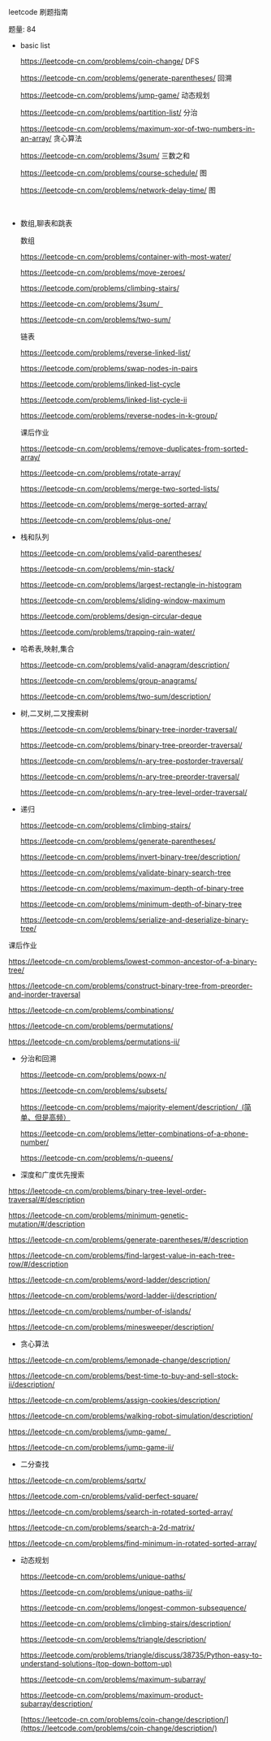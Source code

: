 leetcode 刷题指南   



题量: 84

* basic list

  https://leetcode-cn.com/problems/coin-change/ DFS

  https://leetcode-cn.com/problems/generate-parentheses/ 回溯

  https://leetcode-cn.com/problems/jump-game/ 动态规划

   https://leetcode-cn.com/problems/partition-list/   分治

  https://leetcode-cn.com/problems/maximum-xor-of-two-numbers-in-an-array/ 贪心算法

  https://leetcode-cn.com/problems/3sum/ 三数之和

  https://leetcode-cn.com/problems/course-schedule/ 图

  https://leetcode-cn.com/problems/network-delay-time/ 图

  ​                           

* 数组,聊表和跳表

  数组

  https://leetcode-cn.com/problems/container-with-most-water/

  https://leetcode-cn.com/problems/move-zeroes/

  https://leetcode.com/problems/climbing-stairs/

  https://leetcode-cn.com/problems/3sum/ 

  https://leetcode-cn.com/problems/two-sum/

  链表

  https://leetcode.com/problems/reverse-linked-list/

  https://leetcode.com/problems/swap-nodes-in-pairs

  https://leetcode.com/problems/linked-list-cycle

  https://leetcode.com/problems/linked-list-cycle-ii

  https://leetcode.com/problems/reverse-nodes-in-k-group/

  课后作业

  https://leetcode-cn.com/problems/remove-duplicates-from-sorted-array/

  https://leetcode-cn.com/problems/rotate-array/

  https://leetcode-cn.com/problems/merge-two-sorted-lists/

  https://leetcode-cn.com/problems/merge-sorted-array/

  https://leetcode-cn.com/problems/plus-one/





* 栈和队列

  https://leetcode-cn.com/problems/valid-parentheses/

  https://leetcode-cn.com/problems/min-stack/

  https://leetcode-cn.com/problems/largest-rectangle-in-histogram

  https://leetcode-cn.com/problems/sliding-window-maximum

  https://leetcode.com/problems/design-circular-deque

  https://leetcode.com/problems/trapping-rain-water/



* 哈希表,映射,集合

  https://leetcode-cn.com/problems/valid-anagram/description/

  https://leetcode-cn.com/problems/group-anagrams/

  https://leetcode-cn.com/problems/two-sum/description/



* 树,二叉树,二叉搜索树

  https://leetcode-cn.com/problems/binary-tree-inorder-traversal/

  https://leetcode-cn.com/problems/binary-tree-preorder-traversal/

  https://leetcode-cn.com/problems/n-ary-tree-postorder-traversal/

  https://leetcode-cn.com/problems/n-ary-tree-preorder-traversal/

  https://leetcode-cn.com/problems/n-ary-tree-level-order-traversal/



* 递归

  https://leetcode-cn.com/problems/climbing-stairs/

  https://leetcode-cn.com/problems/generate-parentheses/

  https://leetcode-cn.com/problems/invert-binary-tree/description/

  https://leetcode-cn.com/problems/validate-binary-search-tree

  https://leetcode-cn.com/problems/maximum-depth-of-binary-tree

  https://leetcode-cn.com/problems/minimum-depth-of-binary-tree

  https://leetcode-cn.com/problems/serialize-and-deserialize-binary-tree/



课后作业

https://leetcode-cn.com/problems/lowest-common-ancestor-of-a-binary-tree/

https://leetcode-cn.com/problems/construct-binary-tree-from-preorder-and-inorder-traversal

https://leetcode-cn.com/problems/combinations/

https://leetcode-cn.com/problems/permutations/

https://leetcode-cn.com/problems/permutations-ii/



* 分治和回溯

  https://leetcode-cn.com/problems/powx-n/

  https://leetcode-cn.com/problems/subsets/

  https://leetcode-cn.com/problems/majority-element/description/ (简单、但是高频）

  https://leetcode-cn.com/problems/letter-combinations-of-a-phone-number/

  https://leetcode-cn.com/problems/n-queens/



* 深度和广度优先搜索

https://leetcode-cn.com/problems/binary-tree-level-order-traversal/#/description

https://leetcode-cn.com/problems/minimum-genetic-mutation/#/description

https://leetcode-cn.com/problems/generate-parentheses/#/description

https://leetcode-cn.com/problems/find-largest-value-in-each-tree-row/#/description

https://leetcode-cn.com/problems/word-ladder/description/

https://leetcode-cn.com/problems/word-ladder-ii/description/

https://leetcode-cn.com/problems/number-of-islands/

https://leetcode-cn.com/problems/minesweeper/description/



* 贪心算法

https://leetcode-cn.com/problems/lemonade-change/description/

https://leetcode-cn.com/problems/best-time-to-buy-and-sell-stock-ii/description/

https://leetcode-cn.com/problems/assign-cookies/description/

https://leetcode-cn.com/problems/walking-robot-simulation/description/

https://leetcode-cn.com/problems/jump-game/ 

https://leetcode-cn.com/problems/jump-game-ii/



* 二分查找

https://leetcode-cn.com/problems/sqrtx/

https://leetcode.com-cn/problems/valid-perfect-square/

https://leetcode-cn.com/problems/search-in-rotated-sorted-array/

https://leetcode-cn.com/problems/search-a-2d-matrix/

https://leetcode-cn.com/problems/find-minimum-in-rotated-sorted-array/



* 动态规划

   https://leetcode-cn.com/problems/unique-paths/

  https://leetcode-cn.com/problems/unique-paths-ii/

  https://leetcode-cn.com/problems/longest-common-subsequence/

  https://leetcode-cn.com/problems/climbing-stairs/description/

  https://leetcode-cn.com/problems/triangle/description/

  https://leetcode.com/problems/triangle/discuss/38735/Python-easy-to-understand-solutions-(top-down-bottom-up)

  https://leetcode-cn.com/problems/maximum-subarray/

  https://leetcode-cn.com/problems/maximum-product-subarray/description/

  [https://leetcode-cn.com/problems/coin-change/description/](https://leetcode.com/problems/coin-change/description/)

 